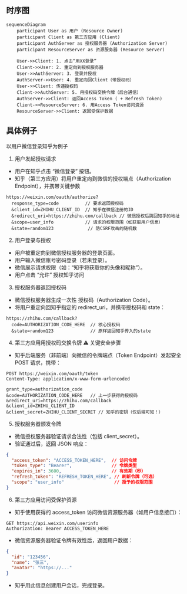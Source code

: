 ## 时序图

```mermaid
sequenceDiagram
    participant User as 用户 (Resource Owner)
    participant Client as 第三方应用 (Client)
    participant AuthServer as 授权服务器 (Authorization Server)
    participant ResourceServer as 资源服务器 (Resource Server)

    User->>Client: 1. 点击“用XX登录”
    Client->>User: 2. 重定向到授权服务器
    User->>AuthServer: 3. 登录并授权
    AuthServer->>User: 4. 重定向回Client（带授权码）
    User->>Client: 传递授权码
    Client->>AuthServer: 5. 用授权码交换令牌（后台通信）
    AuthServer->>Client: 返回Access Token ( + Refresh Token)
    Client->>ResourceServer: 6. 用Access Token访问资源
    ResourceServer->>Client: 返回受保护数据
```

## 具体例子
以用户微信登录知乎为例子

1. 用户发起授权请求
- 用户在知乎点击 “微信登录” 按钮。
- 知乎（第三方应用）将用户重定向到微信的授权端点（Authorization Endpoint），并携带关键参数
```http
https://weixin.com/oauth/authorize?
  response_type=code          // 要求返回授权码
  &client_id=ZHIHU_CLIENT_ID  // 知乎在微信注册的ID
  &redirect_uri=https://zhihu.com/callback // 微信授权后跳回知乎的地址
  &scope=user_info            // 请求的权限范围（如获取用户信息）
  &state=random123             // 防CSRF攻击的随机数
```

2. 用户登录与授权
- 用户被重定向到微信授权服务器的登录页面。
- 用户输入微信账号密码登录（若未登录）。
- 微信展示请求权限（如：“知乎将获取你的头像和昵称”）。
- 用户点击 “允许” 授权知乎访问

3. 授权服务器返回授权码
- 微信授权服务器生成一次性 授权码（Authorization Code）。
- 将用户重定向回知乎指定的 redirect_uri，并携带授权码和 state：
```http
https://zhihu.com/callback?
  code=AUTHORIZATION_CODE_HERE  // 核心授权码
  &state=random123              // 原样返回知乎传入的state
```

4. 第三方应用用授权码交换令牌 ⚠️ 关键安全步骤
- 知乎后端服务（非前端）向微信的令牌端点（Token Endpoint）发起安全 POST 请求，携带：
```http
POST https://weixin.com/oauth/token
Content-Type: application/x-www-form-urlencoded

grant_type=authorization_code
&code=AUTHORIZATION_CODE_HERE   // 上一步获得的授权码
&redirect_uri=https://zhihu.com/callback
&client_id=ZHIHU_CLIENT_ID
&client_secret=ZHIHU_CLIENT_SECRET // 知乎的密钥（仅后端可知！）
```

5. 授权服务器颁发令牌
- 微信授权服务器验证请求合法性（包括 client_secret）。
- 验证通过后，返回 JSON 响应：
```json
{
  "access_token": "ACCESS_TOKEN_HERE",  // 访问令牌
  "token_type": "Bearer",               // 令牌类型
  "expires_in": 3600,                   // 有效期（秒）
  "refresh_token": "REFRESH_TOKEN_HERE", // 刷新令牌（可选）
  "scope": "user_info"                   // 授予的权限范围
}
```

6. 第三方应用访问受保护资源
- 知乎使用获得的 access_token 访问微信资源服务器（如用户信息接口）：
```http
GET https://api.weixin.com/userinfo
Authorization: Bearer ACCESS_TOKEN_HERE
```
- 微信资源服务器验证令牌有效性后，返回用户数据：
```json
{
  "id": "123456",
  "name": "张三",
  "avatar": "https://..."
}
```
- 知乎用此信息创建用户会话，完成登录。